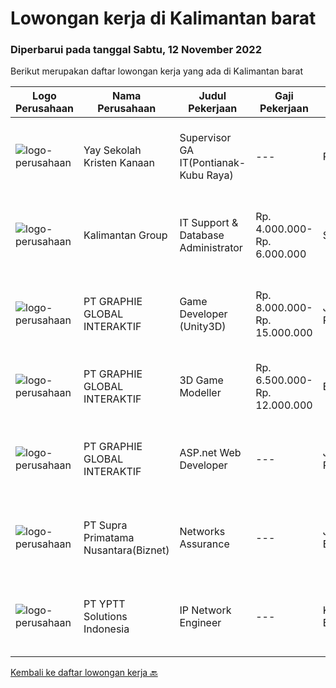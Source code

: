 
  # Lowongan kerja di Kalimantan barat

  ### Diperbarui pada tanggal Sabtu, 12 November 2022

  Berikut merupakan daftar lowongan kerja yang ada di Kalimantan barat

  |Logo Perusahaan | Nama Perusahaan | Judul Pekerjaan | Gaji Pekerjaan | Lokasi | Deskripsi | Tanggal diunggah | Pranala |
  | -------------- | --------------- | --------------- | --------- | --------- | -------------- | ------- | ----------- |
  |![logo-perusahaan](https://image-service-cdn.seek.com.au/4056b63d44453afc0ab7b22f098d267f8611cea6/ee4dce1061f3f616224767ad58cb2fc751b8d2dc)|Yay Sekolah Kristen Kanaan|Supervisor GA IT(Pontianak-Kubu Raya)|---|Pontianak|Requirements: Minimum Bachelor's degree in Civil Engineering, Electrical Engineering, and Industrial Engineering Maximum age of 43 years old. Minimum...|Jumat, 04 November 2022|https://www.jobstreet.co.id/id/job/supervisor-ga-it-pontianak-kubu-raya-4094021?token=0~41bf0fae-0043-4e63-8bdd-917de38d09e1&sectionRank=1&jobId=jobstreet-id-job-4094021|
|![logo-perusahaan](https://i.ibb.co/sqvTCh9/112815900-stock-vector-no-image-available-icon-flat-vector.webp)|Kalimantan Group|IT Support & Database Administrator|Rp. 4.000.000-Rp. 6.000.000|Sekadau|Minimal Sarjana IT Fresh Graduate atau Berpengalaman Mampu Menghimpun, Menghubungkan (Mengcombine) dan mengupdate data-data perusahaan....|Senin, 07 November 2022|https://www.jobstreet.co.id/id/job/it-support-database-administrator-4096415?token=0~41bf0fae-0043-4e63-8bdd-917de38d09e1&sectionRank=2&jobId=jobstreet-id-job-4096415|
|![logo-perusahaan](https://image-service-cdn.seek.com.au/f9a751ea24d68e4658d0eb7882e2db58a9b95cb0/ee4dce1061f3f616224767ad58cb2fc751b8d2dc)|PT GRAPHIE GLOBAL INTERAKTIF|Game Developer (Unity3D)|Rp. 8.000.000-Rp. 15.000.000|Jakarta Raya|Deskripsi Pekerjaan : Usia maksimal 40 tahun Pendidikan terakhir minimal D3 Menyenangi dunia aplikasi komputer dan pembuatan game Mempunyai kemampuan...|Selasa, 08 November 2022|https://www.jobstreet.co.id/id/job/game-developer-unity3d-4097437?token=0~41bf0fae-0043-4e63-8bdd-917de38d09e1&sectionRank=3&jobId=jobstreet-id-job-4097437|
|![logo-perusahaan](https://image-service-cdn.seek.com.au/f9a751ea24d68e4658d0eb7882e2db58a9b95cb0/ee4dce1061f3f616224767ad58cb2fc751b8d2dc)|PT GRAPHIE GLOBAL INTERAKTIF|3D Game Modeller|Rp. 6.500.000-Rp. 12.000.000|Bali|Job Responsibilities: Creating 3D Model character for game Smoothing a 3D file Editing 3D File UV Unwrap texturing Humanoid Rigging Required Software...|Senin, 07 November 2022|https://www.jobstreet.co.id/id/job/3d-game-modeller-4095478?token=0~41bf0fae-0043-4e63-8bdd-917de38d09e1&sectionRank=4&jobId=jobstreet-id-job-4095478|
|![logo-perusahaan](https://image-service-cdn.seek.com.au/4cf2a680e40684f2c1e45f1d04725525a26ebc67/ee4dce1061f3f616224767ad58cb2fc751b8d2dc)|PT GRAPHIE GLOBAL INTERAKTIF|ASP.net Web Developer|---|Jakarta Raya|Kualifikasi : Diutamakan yang sudah berpengalaman web programming minimal setahun Menyukai pekerjaan coding (pasion in coding) Bersemangat belajar...|Minggu, 06 November 2022|https://www.jobstreet.co.id/id/job/asp.net-web-developer-4084510?token=0~41bf0fae-0043-4e63-8bdd-917de38d09e1&sectionRank=5&jobId=jobstreet-id-job-4084510|
|![logo-perusahaan](https://image-service-cdn.seek.com.au/1033d36f751f076cfdd637ed0acbcbf8508866ec/ee4dce1061f3f616224767ad58cb2fc751b8d2dc)|PT Supra Primatama Nusantara(Biznet)|Networks Assurance|---|Jawa Barat|Tanggung Jawab:  Melakukan Audit &amp; Commissioning jaringan Fiber Optic (FTTx GPON, and Metro Ethernet) Memastikan pembangunan jaringan fiber optik...|Selasa, 25 Oktober 2022|https://www.jobstreet.co.id/id/job/networks-assurance-4080224?token=0~41bf0fae-0043-4e63-8bdd-917de38d09e1&sectionRank=6&jobId=jobstreet-id-job-4080224|
|![logo-perusahaan](https://image-service-cdn.seek.com.au/b19dcc8e0d8c72885364e59d748de360bc3571ed/ee4dce1061f3f616224767ad58cb2fc751b8d2dc)|PT YPTT Solutions Indonesia|IP Network Engineer|---|Kalimantan Barat|RESPONSIBILTIES: Responsible for Switch and Router installation, commissioning, testing, integration,and maintenance of IP network equipments IP...|Selasa, 18 Oktober 2022|https://www.jobstreet.co.id/id/job/ip-network-engineer-4071494?token=0~41bf0fae-0043-4e63-8bdd-917de38d09e1&sectionRank=7&jobId=jobstreet-id-job-4071494|


  [Kembali ke daftar lowongan kerja 🔙](../README.md#daftar-lowongan-kerja)
  